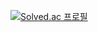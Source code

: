 <!--
**yeseoLee/yeseoLee** is a ✨ _special_ ✨ repository because its `README.md` (this file) appears on your GitHub profile.

Here are some ideas to get you started:

- 🔭 I’m currently working on ...
- 🌱 I’m currently learning ...
- 👯 I’m looking to collaborate on ...
- 🤔 I’m looking for help with ...
- 💬 Ask me about ...
- 📫 How to reach me: ...
- 😄 Pronouns: ...
- ⚡ Fun fact: ...
-->

<p align="center">
  
  [![Solved.ac 프로필](http://mazassumnida.wtf/api/generate_badge?boj=lys7442)](https://solved.ac/lys7442)
  <!--
  <a href="https://solved.ac/lys7442">
    <img src="http://mazassumnida.wtf/api/v2/generate_badge?boj=lys7442" />
  </a>
  -->
</p>
